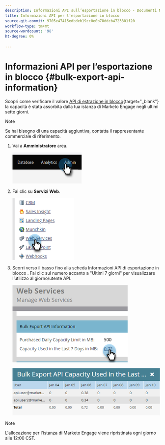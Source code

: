 ```yaml
---
description: Informazioni API sull’esportazione in blocco - Documenti Marketo - Documentazione del prodotto
title: Informazioni API per l’esportazione in blocco
source-git-commit: 9705e47415edbdeb19cc0e0b78ddcb4723301f20
workflow-type: tm+mt
source-wordcount: '98'
ht-degree: 0%

---
```


# Informazioni API per l’esportazione in blocco {#bulk-export-api-information}

Scopri come verificare il valore [API di estrazione in blocco](https://developers.marketo.com/rest-api/bulk-extract/){target="_blank"} la capacità è stata assorbita dalla tua istanza di Marketo Engage negli ultimi sette giorni.

>[!NOTE]
>
>Se hai bisogno di una capacità aggiuntiva, contatta il rappresentante commerciale di riferimento.

1. Vai a **Amministratore** area.

   ![](assets/bulk-export-api-information-1.png)

1. Fai clic su **Servizi Web**.

   ![](assets/bulk-export-api-information-2.png)

1. Scorri verso il basso fino alla scheda Informazioni API di esportazione in blocco . Fai clic sul numero accanto a &quot;Ultimi 7 giorni&quot; per visualizzare l’utilizzo al giorno/utente API.

   ![](assets/bulk-export-api-information-3.png)

   ![](assets/bulk-export-api-information-4.png)

>[!NOTE]
>
>L&#39;allocazione per l&#39;istanza di Marketo Engage viene ripristinata ogni giorno alle 12:00 CST.
